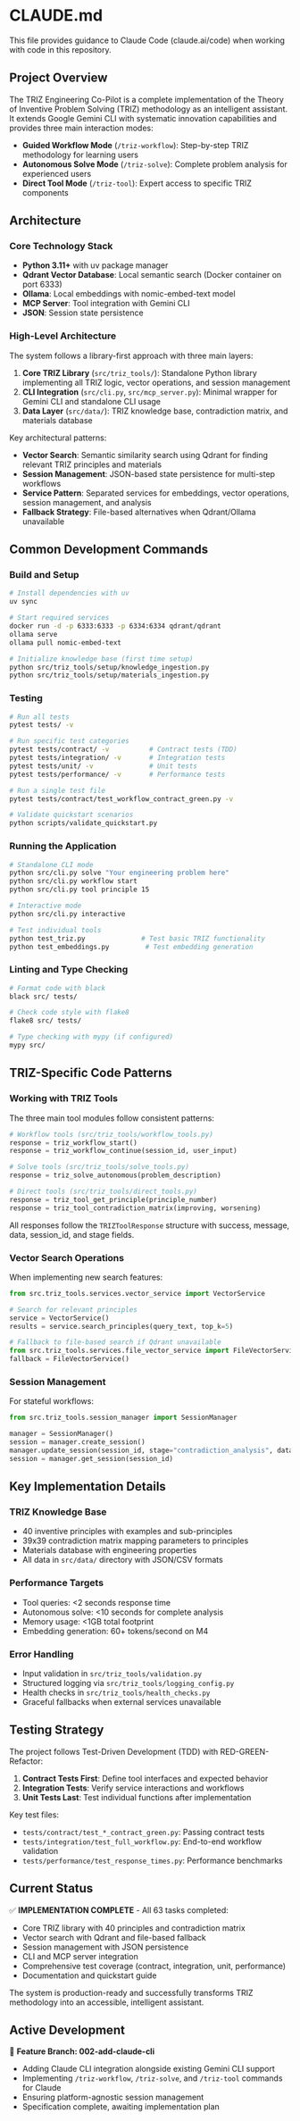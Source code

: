 # CLAUDE.md

This file provides guidance to Claude Code (claude.ai/code) when working with code in this repository.

## Project Overview

The TRIZ Engineering Co-Pilot is a complete implementation of the Theory of Inventive Problem Solving (TRIZ) methodology as an intelligent assistant. It extends Google Gemini CLI with systematic innovation capabilities and provides three main interaction modes:

- **Guided Workflow Mode** (`/triz-workflow`): Step-by-step TRIZ methodology for learning users
- **Autonomous Solve Mode** (`/triz-solve`): Complete problem analysis for experienced users  
- **Direct Tool Mode** (`/triz-tool`): Expert access to specific TRIZ components

## Architecture

### Core Technology Stack
- **Python 3.11+** with uv package manager
- **Qdrant Vector Database**: Local semantic search (Docker container on port 6333)
- **Ollama**: Local embeddings with nomic-embed-text model
- **MCP Server**: Tool integration with Gemini CLI
- **JSON**: Session state persistence

### High-Level Architecture

The system follows a library-first approach with three main layers:

1. **Core TRIZ Library** (`src/triz_tools/`): Standalone Python library implementing all TRIZ logic, vector operations, and session management
2. **CLI Integration** (`src/cli.py`, `src/mcp_server.py`): Minimal wrapper for Gemini CLI and standalone CLI usage
3. **Data Layer** (`src/data/`): TRIZ knowledge base, contradiction matrix, and materials database

Key architectural patterns:
- **Vector Search**: Semantic similarity search using Qdrant for finding relevant TRIZ principles and materials
- **Session Management**: JSON-based state persistence for multi-step workflows
- **Service Pattern**: Separated services for embeddings, vector operations, session management, and analysis
- **Fallback Strategy**: File-based alternatives when Qdrant/Ollama unavailable

## Common Development Commands

### Build and Setup
```bash
# Install dependencies with uv
uv sync

# Start required services
docker run -d -p 6333:6333 -p 6334:6334 qdrant/qdrant
ollama serve
ollama pull nomic-embed-text

# Initialize knowledge base (first time setup)
python src/triz_tools/setup/knowledge_ingestion.py
python src/triz_tools/setup/materials_ingestion.py
```

### Testing
```bash
# Run all tests
pytest tests/ -v

# Run specific test categories
pytest tests/contract/ -v          # Contract tests (TDD)
pytest tests/integration/ -v       # Integration tests
pytest tests/unit/ -v              # Unit tests
pytest tests/performance/ -v       # Performance tests

# Run a single test file
pytest tests/contract/test_workflow_contract_green.py -v

# Validate quickstart scenarios
python scripts/validate_quickstart.py
```

### Running the Application
```bash
# Standalone CLI mode
python src/cli.py solve "Your engineering problem here"
python src/cli.py workflow start
python src/cli.py tool principle 15

# Interactive mode
python src/cli.py interactive

# Test individual tools
python test_triz.py              # Test basic TRIZ functionality
python test_embeddings.py         # Test embedding generation
```

### Linting and Type Checking
```bash
# Format code with black
black src/ tests/

# Check code style with flake8
flake8 src/ tests/

# Type checking with mypy (if configured)
mypy src/
```

## TRIZ-Specific Code Patterns

### Working with TRIZ Tools

The three main tool modules follow consistent patterns:

```python
# Workflow tools (src/triz_tools/workflow_tools.py)
response = triz_workflow_start()
response = triz_workflow_continue(session_id, user_input)

# Solve tools (src/triz_tools/solve_tools.py)  
response = triz_solve_autonomous(problem_description)

# Direct tools (src/triz_tools/direct_tools.py)
response = triz_tool_get_principle(principle_number)
response = triz_tool_contradiction_matrix(improving, worsening)
```

All responses follow the `TRIZToolResponse` structure with success, message, data, session_id, and stage fields.

### Vector Search Operations

When implementing new search features:

```python
from src.triz_tools.services.vector_service import VectorService

# Search for relevant principles
service = VectorService()
results = service.search_principles(query_text, top_k=5)

# Fallback to file-based search if Qdrant unavailable
from src.triz_tools.services.file_vector_service import FileVectorService
fallback = FileVectorService()
```

### Session Management

For stateful workflows:

```python
from src.triz_tools.session_manager import SessionManager

manager = SessionManager()
session = manager.create_session()
manager.update_session(session_id, stage="contradiction_analysis", data={})
session = manager.get_session(session_id)
```

## Key Implementation Details

### TRIZ Knowledge Base
- 40 inventive principles with examples and sub-principles
- 39x39 contradiction matrix mapping parameters to principles
- Materials database with engineering properties
- All data in `src/data/` directory with JSON/CSV formats

### Performance Targets
- Tool queries: <2 seconds response time
- Autonomous solve: <10 seconds for complete analysis
- Memory usage: <1GB total footprint
- Embedding generation: 60+ tokens/second on M4

### Error Handling
- Input validation in `src/triz_tools/validation.py`
- Structured logging via `src/triz_tools/logging_config.py`
- Health checks in `src/triz_tools/health_checks.py`
- Graceful fallbacks when external services unavailable

## Testing Strategy

The project follows Test-Driven Development (TDD) with RED-GREEN-Refactor:

1. **Contract Tests First**: Define tool interfaces and expected behavior
2. **Integration Tests**: Verify service interactions and workflows
3. **Unit Tests Last**: Test individual functions after implementation

Key test files:
- `tests/contract/test_*_contract_green.py`: Passing contract tests
- `tests/integration/test_full_workflow.py`: End-to-end workflow validation
- `tests/performance/test_response_times.py`: Performance benchmarks

## Current Status

✅ **IMPLEMENTATION COMPLETE** - All 63 tasks completed:
- Core TRIZ library with 40 principles and contradiction matrix
- Vector search with Qdrant and file-based fallback
- Session management with JSON persistence
- CLI and MCP server integration
- Comprehensive test coverage (contract, integration, unit, performance)
- Documentation and quickstart guide

The system is production-ready and successfully transforms TRIZ methodology into an accessible, intelligent assistant.

## Active Development

🚧 **Feature Branch: 002-add-claude-cli**
- Adding Claude CLI integration alongside existing Gemini CLI support
- Implementing `/triz-workflow`, `/triz-solve`, and `/triz-tool` commands for Claude
- Ensuring platform-agnostic session management
- Specification complete, awaiting implementation plan